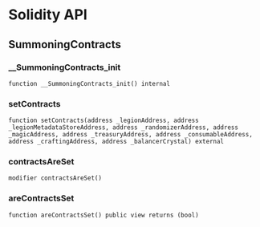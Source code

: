 # Solidity API

## SummoningContracts

### __SummoningContracts_init

```solidity
function __SummoningContracts_init() internal
```

### setContracts

```solidity
function setContracts(address _legionAddress, address _legionMetadataStoreAddress, address _randomizerAddress, address _magicAddress, address _treasuryAddress, address _consumableAddress, address _craftingAddress, address _balancerCrystal) external
```

### contractsAreSet

```solidity
modifier contractsAreSet()
```

### areContractsSet

```solidity
function areContractsSet() public view returns (bool)
```

